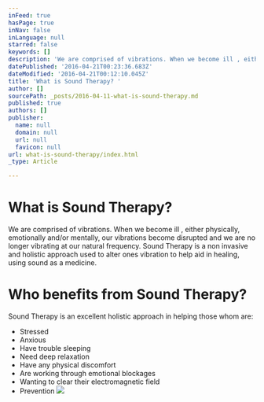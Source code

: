 ```yaml
---
inFeed: true
hasPage: true
inNav: false
inLanguage: null
starred: false
keywords: []
description: 'We are comprised of vibrations. When we become ill , either physically, emotionally and/or mentally, our vibrations become disrupted and we are no longer vibrating at our natural frequency. Sound Therapy is a non invasive and holistic approach used to alter ones vibration to help aid in healing, using sound as a medicine. '
datePublished: '2016-04-21T00:23:36.683Z'
dateModified: '2016-04-21T00:12:10.045Z'
title: 'What is Sound Therapy? '
author: []
sourcePath: _posts/2016-04-11-what-is-sound-therapy.md
published: true
authors: []
publisher:
  name: null
  domain: null
  url: null
  favicon: null
url: what-is-sound-therapy/index.html
_type: Article

---
```

# What is Sound Therapy? 

We are comprised of vibrations. When we become ill , either physically, emotionally and/or mentally, our vibrations become disrupted and we are no longer vibrating at our natural frequency. Sound Therapy is a non invasive and holistic approach used to alter ones vibration to help aid in healing, using sound as a medicine. 

# Who benefits from Sound Therapy? 

Sound Therapy is an excellent holistic approach in helping those whom are: 

* Stressed
* Anxious
* Have trouble sleeping
* Need deep relaxation
* Have any physical discomfort
* Are working through emotional blockages
* Wanting to clear their electromagnetic field
* Prevention ![](https://the-grid-user-content.s3-us-west-2.amazonaws.com/23259448-8b15-47d3-b21d-277c49b5ae32.jpg)